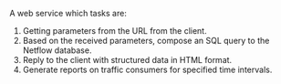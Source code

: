A web service which tasks are:

1. Getting parameters from the URL from the client.
2. Based on the received parameters, compose an SQL query to the Netflow database.
3. Reply to the client with structured data in HTML format.
4. Generate reports on traffic consumers for specified time intervals.
